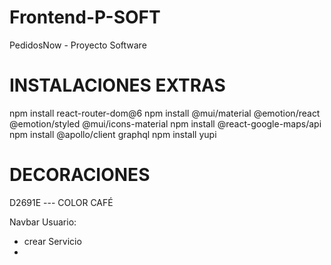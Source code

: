 # Frontend-P-SOFT
PedidosNow - Proyecto Software

# INSTALACIONES EXTRAS
npm install react-router-dom@6
npm install @mui/material @emotion/react @emotion/styled @mui/icons-material
npm install @react-google-maps/api
npm install @apollo/client graphql
npm install yupi

# DECORACIONES
D2691E --- COLOR CAFÉ


Navbar Usuario:
- crear Servicio
- 
